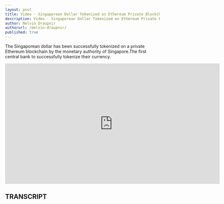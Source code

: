 ```yaml
---
layout: post
title: Video - Singaporean Dollar Tokenized on Ethereum Private Blockchain
description: Video - Singaporean Dollar Tokenized on Ethereum Private Blockchain
author: Melvin Draupnir
authorurl: /melvin-draupnir/
published: true
---
```


<p>The Singaporean dollar has been successfully tokenized on a private Ethereum blockchain by the monetary authority of Singapore.The first central bank to successfully tokenize their currency.</p>

<center><iframe width="700" height="394" src="https://www.youtube.com/embed/LzVXVawGeoU" frameborder="0" allowfullscreen></iframe></center>

<h2>TRANSCRIPT</h2>
